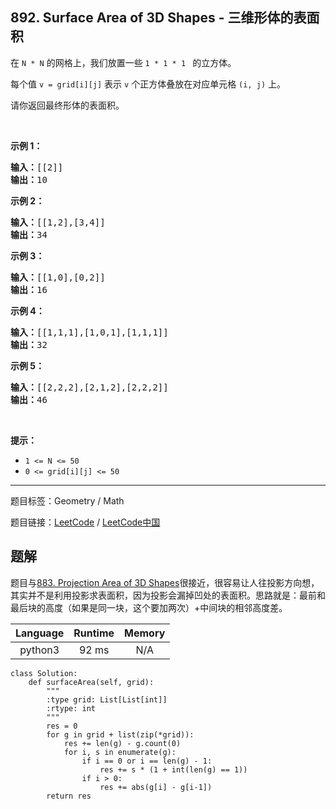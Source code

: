 ## 892. Surface Area of 3D Shapes - 三维形体的表面积

<!--If you want to use the English description, use `question.content` instead-->

<p>在&nbsp;<code>N&nbsp;*&nbsp;N</code>&nbsp;的网格上，我们放置一些&nbsp;<code>1 * 1 * 1&nbsp;</code>&nbsp;的立方体。</p>

<p>每个值&nbsp;<code>v = grid[i][j]</code>&nbsp;表示&nbsp;<code>v</code>&nbsp;个正方体叠放在对应单元格&nbsp;<code>(i, j)</code>&nbsp;上。</p>

<p>请你返回最终形体的表面积。</p>

<p>&nbsp;</p>

<ul>
</ul>

<p><strong>示例 1：</strong></p>

<pre><strong>输入：</strong>[[2]]
<strong>输出：</strong>10
</pre>

<p><strong>示例 2：</strong></p>

<pre><strong>输入：</strong>[[1,2],[3,4]]
<strong>输出：</strong>34
</pre>

<p><strong>示例 3：</strong></p>

<pre><strong>输入：</strong>[[1,0],[0,2]]
<strong>输出：</strong>16
</pre>

<p><strong>示例 4：</strong></p>

<pre><strong>输入：</strong>[[1,1,1],[1,0,1],[1,1,1]]
<strong>输出：</strong>32
</pre>

<p><strong>示例&nbsp;5：</strong></p>

<pre><strong>输入：</strong>[[2,2,2],[2,1,2],[2,2,2]]
<strong>输出：</strong>46
</pre>

<p>&nbsp;</p>

<p><strong>提示：</strong></p>

<ul>
	<li><code>1 &lt;= N &lt;= 50</code></li>
	<li><code>0 &lt;= grid[i][j] &lt;= 50</code></li>
</ul>



-----

题目标签：Geometry / Math

题目链接：[LeetCode](https://leetcode.com/problems/surface-area-of-3d-shapes/description/)  /  [LeetCode中国](https://leetcode-cn.com/problems/surface-area-of-3d-shapes/description/)

## 题解

题目与[883. Projection Area of 3D Shapes](https://leetcode.com/problems/projection-area-of-3d-shapes/description/)很接近，很容易让人往投影方向想，其实并不是利用投影求表面积，因为投影会漏掉凹处的表面积。思路就是：最前和最后块的高度（如果是同一块，这个要加两次）+中间块的相邻高度差。

| Language | Runtime | Memory |
|:---:|:---:|:---:|
| python3  | 92  ms | N/A |

```python3
class Solution:
    def surfaceArea(self, grid):
        """
        :type grid: List[List[int]]
        :rtype: int
        """
        res = 0
        for g in grid + list(zip(*grid)):
            res += len(g) - g.count(0)
            for i, s in enumerate(g):
                if i == 0 or i == len(g) - 1:
                    res += s * (1 + int(len(g) == 1))
                if i > 0:
                    res += abs(g[i] - g[i-1])
        return res
```
